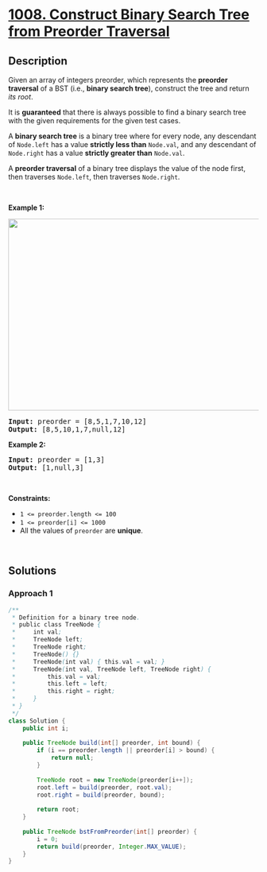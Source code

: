 # [1008. Construct Binary Search Tree from Preorder Traversal](https://leetcode.com/problems/construct-binary-search-tree-from-preorder-traversal)

## Description

<p>Given an array of integers preorder, which represents the <strong>preorder traversal</strong> of a BST (i.e., <strong>binary search tree</strong>), construct the tree and return <em>its root</em>.</p>

<p>It is <strong>guaranteed</strong> that there is always possible to find a binary search tree with the given requirements for the given test cases.</p>

<p>A <strong>binary search tree</strong> is a binary tree where for every node, any descendant of <code>Node.left</code> has a value <strong>strictly less than</strong> <code>Node.val</code>, and any descendant of <code>Node.right</code> has a value <strong>strictly greater than</strong> <code>Node.val</code>.</p>

<p>A <strong>preorder traversal</strong> of a binary tree displays the value of the node first, then traverses <code>Node.left</code>, then traverses <code>Node.right</code>.</p>
<p>&nbsp;</p>

<p><strong class="example">Example 1:</strong></p>
<img alt="" src="https://fastly.jsdelivr.net/gh/doocs/leetcode@main/solution/1000-1099/1008.Construct%20Binary%20Search%20Tree%20from%20Preorder%20Traversal/images/1266.png" style="height: 386px; width: 590px;" />
<pre>
<strong>Input:</strong> preorder = [8,5,1,7,10,12]
<strong>Output:</strong> [8,5,10,1,7,null,12]
</pre>

<p><strong class="example">Example 2:</strong></p>

<pre>
<strong>Input:</strong> preorder = [1,3]
<strong>Output:</strong> [1,null,3]
</pre>
<p>&nbsp;</p>

<p><strong>Constraints:</strong></p>
<ul>
    <li><code>1 &lt;= preorder.length &lt;= 100</code></li>
    <li><code>1 &lt;= preorder[i] &lt;= 1000</code></li>
    <li>All the values of <code>preorder</code> are <strong>unique</strong>.</li>
</ul>
<p>&nbsp;</p>

## Solutions

### **Approach 1**

```java
/**
 * Definition for a binary tree node.
 * public class TreeNode {
 *     int val;
 *     TreeNode left;
 *     TreeNode right;
 *     TreeNode() {}
 *     TreeNode(int val) { this.val = val; }
 *     TreeNode(int val, TreeNode left, TreeNode right) {
 *         this.val = val;
 *         this.left = left;
 *         this.right = right;
 *     }
 * }
 */
class Solution {
    public int i;
    
    public TreeNode build(int[] preorder, int bound) {
        if (i == preorder.length || preorder[i] > bound) {
            return null;
        }
        
        TreeNode root = new TreeNode(preorder[i++]);
        root.left = build(preorder, root.val);
        root.right = build(preorder, bound);
        
        return root;
    }
    
    public TreeNode bstFromPreorder(int[] preorder) {
        i = 0;
        return build(preorder, Integer.MAX_VALUE);
    }
}
```